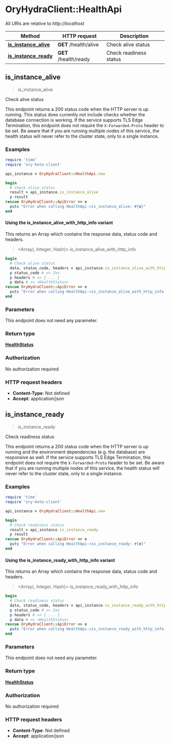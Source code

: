 # OryHydraClient::HealthApi

All URIs are relative to *http://localhost*

| Method | HTTP request | Description |
| ------ | ------------ | ----------- |
| [**is_instance_alive**](HealthApi.md#is_instance_alive) | **GET** /health/alive | Check alive status |
| [**is_instance_ready**](HealthApi.md#is_instance_ready) | **GET** /health/ready | Check readiness status |


## is_instance_alive

> <HealthStatus> is_instance_alive

Check alive status

This endpoint returns a 200 status code when the HTTP server is up running. This status does currently not include checks whether the database connection is working.  If the service supports TLS Edge Termination, this endpoint does not require the `X-Forwarded-Proto` header to be set.  Be aware that if you are running multiple nodes of this service, the health status will never refer to the cluster state, only to a single instance.

### Examples

```ruby
require 'time'
require 'ory-keto-client'

api_instance = OryHydraClient::HealthApi.new

begin
  # Check alive status
  result = api_instance.is_instance_alive
  p result
rescue OryHydraClient::ApiError => e
  puts "Error when calling HealthApi->is_instance_alive: #{e}"
end
```

#### Using the is_instance_alive_with_http_info variant

This returns an Array which contains the response data, status code and headers.

> <Array(<HealthStatus>, Integer, Hash)> is_instance_alive_with_http_info

```ruby
begin
  # Check alive status
  data, status_code, headers = api_instance.is_instance_alive_with_http_info
  p status_code # => 2xx
  p headers # => { ... }
  p data # => <HealthStatus>
rescue OryHydraClient::ApiError => e
  puts "Error when calling HealthApi->is_instance_alive_with_http_info: #{e}"
end
```

### Parameters

This endpoint does not need any parameter.

### Return type

[**HealthStatus**](HealthStatus.md)

### Authorization

No authorization required

### HTTP request headers

- **Content-Type**: Not defined
- **Accept**: application/json


## is_instance_ready

> <HealthStatus> is_instance_ready

Check readiness status

This endpoint returns a 200 status code when the HTTP server is up running and the environment dependencies (e.g. the database) are responsive as well.  If the service supports TLS Edge Termination, this endpoint does not require the `X-Forwarded-Proto` header to be set.  Be aware that if you are running multiple nodes of this service, the health status will never refer to the cluster state, only to a single instance.

### Examples

```ruby
require 'time'
require 'ory-keto-client'

api_instance = OryHydraClient::HealthApi.new

begin
  # Check readiness status
  result = api_instance.is_instance_ready
  p result
rescue OryHydraClient::ApiError => e
  puts "Error when calling HealthApi->is_instance_ready: #{e}"
end
```

#### Using the is_instance_ready_with_http_info variant

This returns an Array which contains the response data, status code and headers.

> <Array(<HealthStatus>, Integer, Hash)> is_instance_ready_with_http_info

```ruby
begin
  # Check readiness status
  data, status_code, headers = api_instance.is_instance_ready_with_http_info
  p status_code # => 2xx
  p headers # => { ... }
  p data # => <HealthStatus>
rescue OryHydraClient::ApiError => e
  puts "Error when calling HealthApi->is_instance_ready_with_http_info: #{e}"
end
```

### Parameters

This endpoint does not need any parameter.

### Return type

[**HealthStatus**](HealthStatus.md)

### Authorization

No authorization required

### HTTP request headers

- **Content-Type**: Not defined
- **Accept**: application/json

